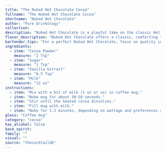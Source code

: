 ```yaml
---
title: "The Nuked Hot Chocolate Cocoa"
fullname: "The Nuked Hot Chocolate Cocoa"
shortname: "Nuked Hot Chocolate"
author: "Pure Drinkology"
collection:
description: "Nuked Hot Chocolate is a playful take on the classic Hot Chocolate, a comforting beverage enjoyed for centuries. While its origins are unclear, it likely emerged from the fusion of ancient Aztec cacao drinks and European dairy traditions.  "
flavor_description: "Nuked Hot Chocolate offers a classic, comforting taste.  The cocoa powder provides rich, chocolatey notes, balanced by the sweetness of the sugar.  A subtle hint of vanilla extract adds a touch of warmth and complexity.  The milk provides creaminess and a smooth texture, making it a comforting and satisfying drink. "
bartender_tips: "For a perfect Nuked Hot Chocolate, focus on quality ingredients. Use Dutch-processed cocoa powder for a richer flavor.  Don't over-sweeten, start with less sugar and adjust to taste.  A splash of vanilla extract elevates the flavor.  Finally, heat the milk gently on the stovetop instead of microwaving for a smoother, creamier texture. "
ingredients:
  - item: "Cocoa Powder"
    measure: "2 Tsp"
  - item: "Sugar"
    measure: "1 Tsp"
  - item: "Vanilla Extract"
    measure: "0.5 Tsp"
  - item: "Milk"
    measure: "12 oz"
instructions:
  - item: "Mix with a bit of milk (1 oz or so) in coffee mug."
  - item: "Nuke mug for about 30-50 seconds."
  - item: "Stir until the heated cocoa dissolves."
  - item: "Fill mug with milk."
  - item: "Nuke for 1-2 minutes, depending on wattage and preferences as to burnt mouth parts."
glass: "Coffee mug"
category: "cocoa"
has_alcohol: false
base_spirit:
family: ""
visual: ""
source: "thecocktaildb"
---
```


